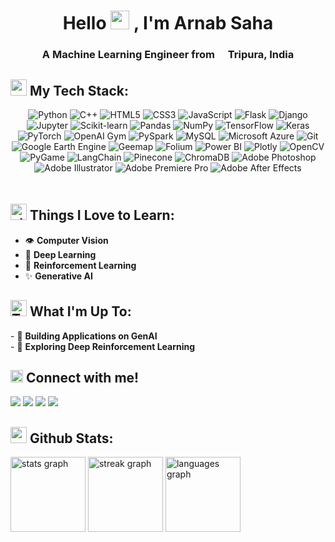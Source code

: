 <h1 align="center">Hello <img src="https://emojis.slackmojis.com/emojis/images/1531849430/4246/blob-sunglasses.gif?1531849430" width="30"/> , I'm Arnab Saha</h1>
<h3 align="center">A Machine Learning Engineer from <img src="https://cdn-icons-png.flaticon.com/512/3909/3909444.png" width="13"/> Tripura, India</h3>

<h2><img src="https://emojis.slackmojis.com/emojis/images/1643514067/233/snorlax.png?1643514067" height="26"> My Tech Stack: </h2>
<div align="center" style="padding-bottom: 20px">
  <img src="https://img.shields.io/badge/Python-1565c0?style=for-the-badge&logo=python&logoColor=ffe97f" alt="Python"/>
  <img src="https://img.shields.io/badge/C++-d6e2e9?style=for-the-badge&logo=c%2B%2B&logoColor=black" alt="C++"/>
  <img src="https://img.shields.io/badge/HTML5-E34F26?style=for-the-badge&logo=html5&logoColor=FFFFFF" alt="HTML5"/>
  <img src="https://img.shields.io/badge/CSS3-1572B6?style=for-the-badge&logo=css3&logoColor=FFFFFF" alt="CSS3"/>
  <img src="https://img.shields.io/badge/JavaScript-323330?style=for-the-badge&logo=javascript&logoColor=F7DF1E" alt="JavaScript"/>
  <img src="https://img.shields.io/badge/Flask-000000?style=for-the-badge&logo=flask&logoColor=FFFFFF" alt="Flask"/>
  <img src="https://img.shields.io/badge/Django-092E20?style=for-the-badge&logo=django&logoColor=FFFFFF" alt="Django"/>
  <img src="https://img.shields.io/badge/Jupyter-F37626?style=for-the-badge&logo=jupyter&logoColor=FFFFFF" alt="Jupyter"/>
  <img src="https://img.shields.io/badge/scikit--learn-0C0D0D?style=for-the-badge&logo=scikit-learn&logoColor=F7931E" alt="Scikit-learn"/>
  <img src="https://img.shields.io/badge/Pandas-150458?style=for-the-badge&logo=pandas&logoColor=FFFFFF" alt="Pandas"/>
  <img src="https://img.shields.io/badge/NumPy-013243?style=for-the-badge&logo=numpy&logoColor=FFFFFF" alt="NumPy"/>
  <img src="https://img.shields.io/badge/TensorFlow-FF6F00?style=for-the-badge&logo=tensorflow&logoColor=FFFFFF" alt="TensorFlow"/>
  <img src="https://img.shields.io/badge/Keras-A9392C?style=for-the-badge&logo=keras&logoColor=FFFFFF" alt="Keras"/>
  <img src="https://img.shields.io/badge/PyTorch-EE4C2C?style=for-the-badge&logo=pytorch&logoColor=FFFFFF" alt="PyTorch"/>
  <img src="https://img.shields.io/badge/OpenAI_Gym-000000?style=for-the-badge&logo=openai-gym&logoColor=FFFFFF" alt="OpenAI Gym"/>
  <img src="https://img.shields.io/badge/PySpark-BF360C?style=for-the-badge&logo=apache-spark&logoColor=FFFFFF" alt="PySpark"/>
  <img src="https://img.shields.io/badge/MySQL-00758F?style=for-the-badge&logo=mysql&logoColor=FFFFFF" alt="MySQL"/>
  <img src="https://img.shields.io/badge/Azure-0089D6?style=for-the-badge&logo=Azure&logoColor=FFFFFF" alt="Microsoft Azure"/>
  <img src="https://img.shields.io/badge/git-F05032?style=for-the-badge&logo=git&logoColor=FFFFFF" alt="Git"/>
  <img src="https://img.shields.io/badge/GEE-2BB673?style=for-the-badge&logo=google-earth&logoColor=FFFFFF" alt="Google Earth Engine"/>
  <img src="https://img.shields.io/badge/Geemap-D2B48C?style=for-the-badge&logo=geemap&logoColor=FFFFFF" alt="Geemap"/>
  <img src="https://img.shields.io/badge/Folium-008C7A?style=for-the-badge&logo=folium&logoColor=FFFFFF" alt="Folium"/>
  <img src="https://img.shields.io/badge/PowerBI-ffc300?style=for-the-badge&logo=google-analytics&logoColor=black" alt="Power BI"/>
  <img src="https://img.shields.io/badge/Plotly-3F4F75?style=for-the-badge&logo=plotly&logoColor=FF7F0E" alt="Plotly"/>
  <img src="https://img.shields.io/badge/OpenCV-5C3EE8?style=for-the-badge&logo=opencv&logoColor=FFFFFF" alt="OpenCV"/>
  <img src="https://img.shields.io/badge/PyGame-223372?style=for-the-badge&logo=pygame&logoColor=FFFFFF" alt="PyGame"/>
  <img src="https://img.shields.io/badge/LangChain-2D3748?style=for-the-badge&logo=langchain&logoColor=4CAF50" alt="LangChain"/>
  <img src="https://img.shields.io/badge/Pinecone-333399?style=for-the-badge&logo=pinecone-io&logoColor=FFFFFF" alt="Pinecone"/>
  <img src="https://img.shields.io/badge/Chromadb-3C4F69?style=for-the-badge&logo=Chroma&logoColor=FFFFFF" alt="ChromaDB"/>
  <img src="https://img.shields.io/badge/Adobe_Photoshop-31A8FF?style=for-the-badge&logo=Adobe-Photoshop&logoColor=001E36" alt="Adobe Photoshop"/>
  <img src="https://img.shields.io/badge/Adobe_Illustrator-f2f2f2?style=for-the-badge&logo=Adobe-Illustrator&logoColor=330000" alt="Adobe Illustrator"/>
  <img src="https://img.shields.io/badge/Adobe_Premiere_Pro-9999FF?style=for-the-badge&logo=Adobe-Premiere-Pro&logoColor=330D3E" alt="Adobe Premiere Pro"/>
  <img src="https://img.shields.io/badge/Adobe_After_Effects-1e152a?style=for-the-badge&logo=Adobe-After-Effects&logoColor=white" alt="Adobe After Effects"/>
</div>


<h2><img src="https://emojis.slackmojis.com/emojis/images/1703739561/84551/starsq.gif?1703739561" width="26" alt="starsq"/> Things I Love to Learn: </h2>
<ul>
  <li>  👁️ <strong>Computer Vision</strong></li>
  <li>  🧠 <strong>Deep Learning</strong></li>
  <li> 🤖 <strong>Reinforcement Learning</strong></li>
  <li> ✨ <strong>Generative AI</strong> </li> 
</ul>

<h2><img src="https://emojis.slackmojis.com/emojis/images/1643514738/7421/typingcat.gif?1643514738" height="26" alt="Typing Cat"/> What I'm Up To: </h2>
<p>
  - 🧩 <strong>Building Applications on GenAI</strong><br>
  - 🔮 <strong>Exploring Deep Reinforcement Learning</strong><br>
</p>


<h2><img src="https://emojis.slackmojis.com/emojis/images/1666129364/61762/blob-heart.png?1666129364" width="20"/> Connect with me!</h2>
<p>
  <a href="https://mail.google.com/mail/arnabsaha9786@gmail.com"><img src="https://img.shields.io/badge/Gmail-red.svg?&style=for-the-badge&logo=Gmail&logoColor=white"></a> 
  <a href="https://www.linkedin.com/in/arnab-saha-7o7"><img src="https://img.shields.io/badge/Linkedin-%230077B5.svg?&style=for-the-badge&logo=linkedin&logoColor=white"></a> 
  <a href="https://www.instagram.com/arnab_saha_7/"><img src="https://img.shields.io/badge/Instagram-%23E4405F.svg?&style=for-the-badge&logo=instagram&logoColor=white"></a> 
  <a href="https://www.youtube.com/@captainsonline"><img src="https://img.shields.io/badge/YouTube-DE2925.svg?&style=for-the-badge&logo=youtube&logoColor=white"></a> 
</p>


<h2><img src="https://emojis.slackmojis.com/emojis/images/1643514058/149/sonic.gif?1643514058" height="26" alt="sonic"/> Github Stats: </h2>
<div align="left">
  <img src="https://github-readme-stats.vercel.app/api?username=arnabsaha7&show_icons=true&theme=codeSTACKr&hide_border=true&count_private=true&include_all_commits=true" height="120" alt="stats graph" />
  <img src="https://streak-stats.demolab.com?user=arnabsaha7&locale=en&mode=daily&theme=codeSTACKr&hide_border=true&border_radius=2" height="120" alt="streak graph" />
  <img src="https://github-readme-stats.vercel.app/api/top-langs?username=arnabsaha7&locale=en&hide_title=false&layout=compact&card_width=320&langs_count=8&theme=codeSTACKr&hide_border=true" height="120" alt="languages graph" />
</div>

###
